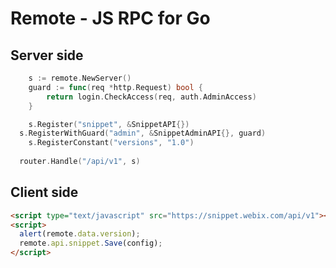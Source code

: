Remote - JS RPC for Go
======================

## Server side

```go
	s := remote.NewServer()
	guard := func(req *http.Request) bool {
		return login.CheckAccess(req, auth.AdminAccess)
	}

	s.Register("snippet", &SnippetAPI{})
  s.RegisterWithGuard("admin", &SnippetAdminAPI{}, guard)
	s.RegisterConstant("versions", "1.0")
  
  router.Handle("/api/v1", s)
```

## Client side

```html
<script type="text/javascript" src="https://snippet.webix.com/api/v1"></script>
<script>
  alert(remote.data.version);
  remote.api.snippet.Save(config);
</script>
```


